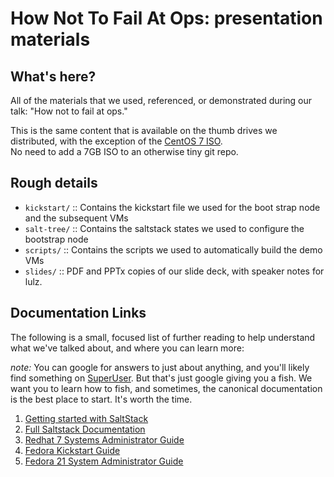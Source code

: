 # How Not To Fail At Ops: presentation materials

## What's here?

All of the materials that we used, referenced, or demonstrated during our talk: "How not to fail at ops."

This is the same content that is available on the thumb drives we distributed,
with the exception of the [CentOS 7 ISO](http://mirrors.kernel.org/centos/7.1.1503/isos/x86_64/CentOS-7-x86_64-Everything-1503-01.iso).  
No need to add a 7GB ISO to an otherwise tiny git repo.

## Rough details

* `kickstart/` :: Contains the kickstart file we used for the boot strap node and the subsequent VMs
* `salt-tree/` :: Contains the saltstack states we used to configure the bootstrap node
* `scripts/` :: Contains the scripts we used to automatically build the demo VMs
* `slides/` :: PDF and PPTx copies of our slide deck, with speaker notes for lulz.

## Documentation Links

The following is a small, focused list of further reading to help understand what
we've talked about, and where you can learn more:

*note:* You can google for answers to just about anything, and you'll likely find
something on [SuperUser](https://superuser.com/).  But that's just google giving
you a fish.  We want you to learn how to fish, and sometimes, the canonical
documentation is the best place to start.  It's worth the time.

1. [Getting started with SaltStack](http://docs.saltstack.com/en/latest/#getting-started)
  1. [Full Saltstack Documentation](http://docs.saltstack.com/en/latest/contents.html)
2. [Redhat 7 Systems Administrator Guide](https://access.redhat.com/documentation/en-US/Red_Hat_Enterprise_Linux/7/pdf/System_Administrators_Guide/Red_Hat_Enterprise_Linux-7-System_Administrators_Guide-en-US.pdf)
3. [Fedora Kickstart Guide](https://fedoraproject.org/wiki/Anaconda/Kickstart)
4. [Fedora 21 System Administrator Guide](http://docs.fedoraproject.org/en-US/Fedora/21/html/System_Administrators_Guide/index.html)


